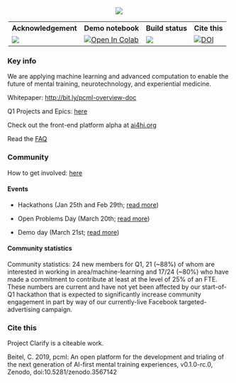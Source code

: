 <div align="center">
  <img src="https://raw.githubusercontent.com/projectclarify/pcml/master/docs/images/pcml-logo2.png" style="max-width: 500px"></img>

<table style="max-width: 500px">
  <tr>
    <th>Acknowledgement</th>
    <th>Demo notebook</th>
    <th>Build status</th>
    <th>Cite this</th>
  </tr>
  <tr>
    <td><a href="https://kubeflow.org" target="_blank"><img src="https://img.shields.io/static/v1?label=Built%20with&message=Kubeflow&color=blue"></img></a></td>
    <td><a href="https://colab.research.google.com/gist/cwbeitel/9f647889b63f9db3469bc45e16709f31/project-clarify-demo-nb-q4-19.ipynb" target="_blank"><img src="https://colab.research.google.com/assets/colab-badge.svg" alt="Open In Colab"></img></a>
</td>
    <td><a href="https://circleci.com/gh/projectclarify/pcml"><img src="https://circleci.com/gh/projectclarify/pcml.svg?style=svg"></img></a></td>
    <td><a href="https://zenodo.org/badge/latestdoi/194198315"><img src="https://zenodo.org/badge/194198315.svg" alt="DOI"></a></td>
  </tr>
</table>

</div>

### Key info

We are applying machine learning and advanced computation to enable the future of mental training, neurotechnology, and experiential medicine.

Whitepaper: http://bit.ly/pcml-overview-doc

Q1 Projects and Epics: [here](https://docs.google.com/document/d/17oJNqOqgxalwikwua6bKAfm7UoRWZdIULQNTMSdOByI/edit#bookmark=id.fea7yocss3q1)

Check out the front-end platform alpha at [ai4hi.org](ai4hi.org)

Read the [FAQ](https://medium.com/project-clarify/faq-8b886e69886b)

### Community

How to get involved: [here](https://medium.com/project-clarify/how-to-get-involved-9d0d976e3810)

#### Events

* Hackathons (Jan 25th and Feb 29th; [read more](https://medium.com/project-clarify/upcoming-hackathons-d71c32498518))

* Open Problems Day (March 20th; [read more](https://medium.com/project-clarify/open-problems-day-b2e9e0b17314))

* Demo day (March 21st; [read more](https://medium.com/project-clarify/project-clarify-demo-day-29e78194aa54))

#### Community statistics

Community statistics: 24 new members for Q1, 21 (~88%) of whom are interested in working in area/machine-learning and 17/24 (~80%) who have made a commitment to contribute at least at the level of 25% of an FTE. These numbers are current and have not yet been affected by our start-of-Q1 hackathon that is expected to significantly increase community engagement in part by way of our currently-live Facebook targeted-advertising campaign.


### Cite this

Project Clarify is a citeable work.

Beitel, C. 2019, pcml: An open platform for the development and trialing of the next generation of AI-first mental training experiences, v0.1.0-rc.0, Zenodo, doi:10.5281/zenodo.3567142
